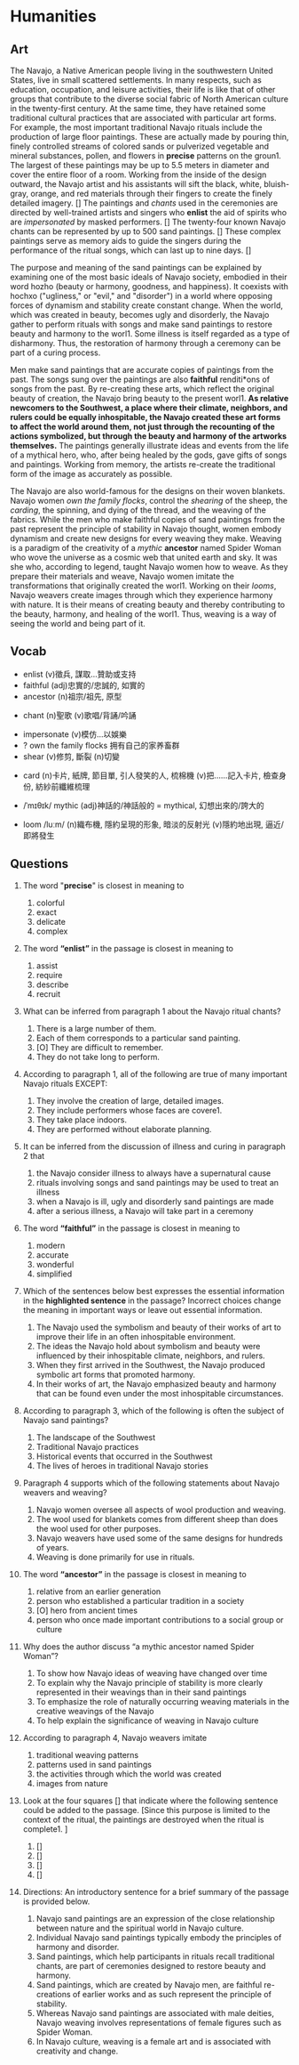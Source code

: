 # Humanities
## Art

The Navajo, a Native American people living in the southwestern United States, live in small scattered settlements. In many respects, such as education, occupation, and leisure activities, their life is like that of other groups that contribute to the diverse social fabric of North American culture in the twenty-first century. At the same time, they have retained some traditional cultural practices that are associated with particular art forms. For example, the most important traditional Navajo rituals include the production of large floor paintings. These are actually made by pouring thin, finely controlled streams of colored sands or pulverized vegetable and mineral substances, pollen, and flowers in **precise** patterns on the groun1. The largest of these paintings may be up to 5.5 meters in diameter and cover the entire floor of a room. Working from the inside of the design outward, the Navajo artist and his assistants will sift the black, white, bluish-gray, orange, and red materials through their fingers to create the finely detailed imagery. [] The paintings and *chants* used in the ceremonies are directed by well-trained artists and singers who **enlist** the aid of spirits who are *impersonated* by masked performers. [] The twenty-four known Navajo chants can be represented by up to 500 sand paintings. [] These complex paintings serve as memory aids to guide the singers during the performance of the ritual songs, which can last up to nine days.  []

The purpose and meaning of the sand paintings can be explained by examining one of the most basic ideals of Navajo society, embodied in their word hozho (beauty or harmony, goodness, and happiness). It coexists with hochxo ("ugliness," or "evil," and "disorder") in a world where opposing forces of dynamism and stability create constant change. When the world, which was created in beauty, becomes ugly and disorderly, the Navajo gather to perform rituals with songs and make sand paintings to restore beauty and harmony to the worl1.  Some illness is itself regarded as a type of disharmony. Thus, the restoration of harmony through a ceremony can be part of a curing process.

Men make sand paintings that are accurate copies of paintings from the past. The songs sung over the paintings are also **faithful** renditi*ons of songs from the past. By re-creating these arts, which reflect the original beauty of creation, the Navajo bring beauty to the present worl1.  **As relative newcomers to the Southwest, a place where their climate, neighbors, and rulers could be equally inhospitable, the Navajo created these art forms to affect the world around them, not just through the recounting of the actions symbolized, but through the beauty and harmony of the artworks themselves.** The paintings generally illustrate ideas and events from the life of a mythical hero, who, after being healed by the gods, gave gifts of songs and paintings. Working from memory, the artists re-create the traditional form of the image as accurately as possible.

The Navajo are also world-famous for the designs on their woven blankets. Navajo women *own the family flocks*, control the *shearing* of the sheep, the *carding*, the spinning, and dying of the thread, and the weaving of the fabrics. While the men who make faithful copies of sand paintings from the past represent the principle of stability in Navajo thought, women embody dynamism and create new designs for every weaving they make. Weaving is a paradigm of the creativity of a *mythic* **ancestor** named Spider Woman who wove the universe as a cosmic web that united earth and sky. It was she who, according to legend, taught Navajo women how to weave. As they prepare their materials and weave, Navajo women imitate the transformations that originally created the worl1.  Working on their *looms*, Navajo weavers create images through which they experience harmony with nature. It is their means of creating beauty and thereby contributing to the beauty, harmony, and healing of the worl1.  Thus, weaving is a way of seeing the world and being part of it.

## Vocab
+ enlist (v)徵兵, 謀取...贊助或支持
+ faithful (adj)忠實的/忠誠的, 如實的
+ ancestor (n)祖宗/祖先, 原型
* chant (n)聖歌 (v)歌唱/背誦/吟誦
- impersonate (v)模仿...以娛樂
- ? own the family flocks 拥有自己的家养畜群
- shear (v)修剪, 斷裂 (n)切變
+ card (n)卡片, 紙牌, 節目單, 引人發笑的人, 梳棉機 (v)把……記入卡片, 檢查身份, 紡紗前纖維梳理
- /ˈmɪθɪk/ mythic (adj)神話的/神話般的 = mythical, 幻想出來的/誇大的
+ loom /luːm/ (n)織布機, 隱約呈現的形象, 暗淡的反射光 (v)隱約地出現, 逼近/即將發生

## Questions
1. The word "**precise**" is closest in meaning to
	1.  colorful
	1.  exact
	1.  delicate
	1.  complex

2. The word **“enlist”** in the passage is closest in meaning to
	1.  assist
	1.  require
	1.  describe
	1.  recruit

3. What can be inferred from paragraph 1 about the Navajo ritual chants?
	1.  There is a large number of them.
	1.  Each of them corresponds to a particular sand painting.
	1.  [O] They are difficult to remember.
	1.  They do not take long to perform.

4. According to paragraph 1, all of the following are true of many important Navajo rituals EXCEPT:
	1.  They involve the creation of large, detailed images.
	1.  They include performers whose faces are covere1. 
	1.  They take place indoors.
	1.  They are performed without elaborate planning.

5. It can be inferred from the discussion of illness and curing in paragraph 2 that
	1.  the Navajo consider illness to always have a supernatural cause
	1.  rituals involving songs and sand paintings may be used to treat an illness
	1.  when a Navajo is ill, ugly and disorderly sand paintings are made
	1.  after a serious illness, a Navajo will take part in a ceremony

6. The word **“faithful”** in the passage is closest in meaning to
	1.  modern
	1.  accurate
	1.  wonderful
	1.  simplified

7. Which of the sentences below best expresses the essential information in the **highlighted sentence** in the passage? Incorrect choices change the meaning in important ways or leave out essential information.
	1.  The Navajo used the symbolism and beauty of their works of art to improve their life in an often inhospitable environment.
	1.  The ideas the Navajo hold about symbolism and beauty were influenced by their inhospitable climate, neighbors, and rulers.
	1.  When they first arrived in the Southwest, the Navajo produced symbolic art forms that promoted harmony.
	1.  In their works of art, the Navajo emphasized beauty and harmony that can be found even under the most inhospitable circumstances.

8. According to paragraph 3, which of the following is often the subject of Navajo sand paintings?
	1.  The landscape of the Southwest
	1.  Traditional Navajo practices
	1.  Historical events that occurred in the Southwest
	1.  The lives of heroes in traditional Navajo stories

9. Paragraph 4 supports which of the following statements about Navajo weavers and weaving?
	1.  Navajo women oversee all aspects of wool production and weaving.
	1.  The wool used for blankets comes from different sheep than does the wool used for other purposes.
	1.  Navajo weavers have used some of the same designs for hundreds of years.
	1.  Weaving is done primarily for use in rituals.

10. The word **“ancestor”** in the passage is closest in meaning to
	1.  relative from an earlier generation
	1.  person who established a particular tradition in a society
	1.  [O] hero from ancient times
	1.  person who once made important contributions to a social group or culture

11. Why does the author discuss “a mythic ancestor named Spider Woman”?
	1.  To show how Navajo ideas of weaving have changed over time
	1.  To explain why the Navajo principle of stability is more clearly represented in their weavings than in their sand paintings
	1.  To emphasize the role of naturally occurring weaving materials in the creative weavings of the Navajo
	1.  To help explain the significance of weaving in Navajo culture

12. According to paragraph 4, Navajo weavers imitate
	1.  traditional weaving patterns
	1.  patterns used in sand paintings
	1.  the activities through which the world was created
	1.  images from nature

13. Look at the four squares [] that indicate where the following sentence could be added to the passage. [Since this purpose is limited to the context of the ritual, the paintings are destroyed when the ritual is complete1. ]
	1. []
	1. []
	1. []
	1. []

14. Directions: An introductory sentence for a brief summary of the passage is provided below. 
	1. Navajo sand paintings are an expression of the close relationship between nature and the spiritual world in Navajo culture.
	1. Individual Navajo sand paintings typically embody the principles of harmony and disorder.
	1. Sand paintings, which help participants in rituals recall traditional chants, are part of ceremonies designed to restore beauty and harmony.
	1. Sand paintings, which are created by Navajo men, are faithful re-creations of earlier works and as such represent the principle of stability.
	1. Whereas Navajo sand paintings are associated with male deities, Navajo weaving involves representations of female figures such as Spider Woman.
	1. In Navajo culture, weaving is a female art and is associated with creativity and change.